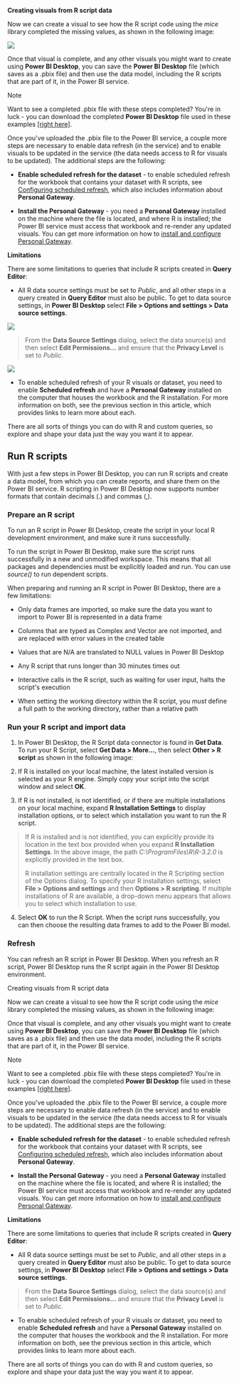 **Creating visuals from R script data**

Now we can create a visual to see how the R script code using the *mice*
library completed the missing values, as shown in the following image:

![](.//Media/img1mod4.png)

Once that visual is complete, and any other visuals you might want to
create using **Power BI Desktop**, you can save the **Power BI Desktop**
file (which saves as a .pbix file) and then use the data model,
including the R scripts that are part of it, in the Power BI service.

Note

Want to see a completed .pbix file with these steps completed? You\'re
in luck - you can download the completed **Power BI Desktop** file used
in these examples [[right
here]](http://download.microsoft.com/download/F/8/A/F8AA9DC9-8545-4AAE-9305-27AD1D01DC03/Complete%20Values%20with%20R%20in%20PQ.pbix).

Once you\'ve uploaded the .pbix file to the Power BI service, a couple
more steps are necessary to enable data refresh (in the service) and to
enable visuals to be updated in the service (the data needs access to R
for visuals to be updated). The additional steps are the following:

-   **Enable scheduled refresh for the dataset** - to enable scheduled
    refresh for the workbook that contains your dataset with R
    scripts, see [Configuring scheduled refresh](https://docs.microsoft.com/en-us/power-bi/refresh-scheduled-refresh),
    which also includes information about **Personal Gateway**.

-   **Install the Personal Gateway** - you need a **Personal Gateway**
    installed on the machine where the file is located, and where R is
    installed; the Power BI service must access that workbook and
    re-render any updated visuals. You can get more information on how
    to [install and configure Personal Gateway](https://docs.microsoft.com/en-us/power-bi/personal-gateway).

**Limitations**

There are some limitations to queries that include R scripts created in
**Query Editor**:

-   All R data source settings must be set to *Public*, and all other
    steps in a query created in **Query Editor** must also be public.
    To get to data source settings, in **Power BI Desktop** select
    **File \> Options and settings \> Data source settings**.

![](.//Media/img2mod4.png)

> From the **Data Source Settings** dialog, select the data source(s)
> and then select **Edit Permissions\...** and ensure that the **Privacy
> Level** is set to *Public*.
>
![](.//Media/img3mod4.png)

-   To enable scheduled refresh of your R visuals or dataset, you need
    to enable **Scheduled refresh** and have a **Personal Gateway**
    installed on the computer that houses the workbook and the R
    installation. For more information on both, see the previous
    section in this article, which provides links to learn more about
    each.

There are all sorts of things you can do with R and custom queries, so
explore and shape your data just the way you want it to appear.

Run R scripts
-------------

With just a few steps in Power BI Desktop, you can run R scripts and
create a data model, from which you can create reports, and share them
on the Power BI service. R scripting in Power BI Desktop now supports
number formats that contain decimals (.) and commas (,).

### **Prepare an R script**

To run an R script in Power BI Desktop, create the script in your local
R development environment, and make sure it runs successfully.

To run the script in Power BI Desktop, make sure the script runs
successfully in a new and unmodified workspace. This means that all
packages and dependencies must be explicitly loaded and run. You can use
*source()* to run dependent scripts.

When preparing and running an R script in Power BI Desktop, there are a
few limitations:

-   Only data frames are imported, so make sure the data you want to
    import to Power BI is represented in a data frame

-   Columns that are typed as Complex and Vector are not imported, and
    are replaced with error values in the created table

-   Values that are N/A are translated to NULL values in Power BI
    Desktop

-   Any R script that runs longer than 30 minutes times out

-   Interactive calls in the R script, such as waiting for user input,
    halts the script's execution

-   When setting the working directory within the R script, you *must*
    define a full path to the working directory, rather than a
    relative path

### **Run your R script and import data**

1.  In Power BI Desktop, the R Script data connector is found in **Get
    Data**. To run your R Script, select **Get Data \> More\...**,
    then select **Other \> R script** as shown in the following image:

2.  If R is installed on your local machine, the latest installed
    version is selected as your R engine. Simply copy your script into
    the script window and select **OK**.

3.  If R is not installed, is not identified, or if there are multiple
    installations on your local machine, expand **R Installation
    Settings** to display installation options, or to select which
    installation you want to run the R script.

> If R is installed and is not identified, you can explicitly provide
> its location in the text box provided when you expand **R Installation Settings**.
> In the above image, the path *C:\\ProgramFiles\\R\\R-3.2.0* is explicitly provided in the text box.
>
> R installation settings are centrally located in the R Scripting
> section of the Options dialog. To specify your R installation
> settings, select **File \> Options and settings** and then **Options
> \> R scripting**. If multiple installations of R are available, a
> drop-down menu appears that allows you to select which installation to
> use.

4.  Select **OK** to run the R Script. When the script runs
    successfully, you can then choose the resulting data frames to add
    to the Power BI model.

### **Refresh**

You can refresh an R script in Power BI Desktop. When you refresh an R
script, Power BI Desktop runs the R script again in the Power BI Desktop
environment.

Creating visuals from R script data

Now we can create a visual to see how the R script code using the *mice*
library completed the missing values, as shown in the following image:

Once that visual is complete, and any other visuals you might want to
create using **Power BI Desktop**, you can save the **Power BI Desktop**
file (which saves as a .pbix file) and then use the data model,
including the R scripts that are part of it, in the Power BI service.

Note

Want to see a completed .pbix file with these steps completed? You\'re
in luck - you can download the completed **Power BI Desktop** file used
in these examples [[right
here]](http://download.microsoft.com/download/F/8/A/F8AA9DC9-8545-4AAE-9305-27AD1D01DC03/Complete%20Values%20with%20R%20in%20PQ.pbix).

Once you\'ve uploaded the .pbix file to the Power BI service, a couple
more steps are necessary to enable data refresh (in the service) and to
enable visuals to be updated in the service (the data needs access to R
for visuals to be updated). The additional steps are the following:

-   **Enable scheduled refresh for the dataset** - to enable scheduled
    refresh for the workbook that contains your dataset with R
    scripts, see [Configuring scheduled
    refresh](https://docs.microsoft.com/en-us/power-bi/refresh-scheduled-refresh),
    which also includes information about **Personal Gateway**.

-   **Install the Personal Gateway** - you need a **Personal Gateway**
    installed on the machine where the file is located, and where R is
    installed; the Power BI service must access that workbook and
    re-render any updated visuals. You can get more information on how
    to [install and configure Personal
    Gateway](https://docs.microsoft.com/en-us/power-bi/personal-gateway).

**Limitations**

There are some limitations to queries that include R scripts created in
**Query Editor**:

-   All R data source settings must be set to *Public*, and all other
    steps in a query created in **Query Editor** must also be public.
    To get to data source settings, in **Power BI Desktop** select
    **File \> Options and settings \> Data source settings**.

> From the **Data Source Settings** dialog, select the data source(s)
> and then select **Edit Permissions\...** and ensure that the **Privacy
> Level** is set to *Public*.

-   To enable scheduled refresh of your R visuals or dataset, you need
    to enable **Scheduled refresh** and have a **Personal Gateway**
    installed on the computer that houses the workbook and the R
    installation. For more information on both, see the previous
    section in this article, which provides links to learn more about
    each.

There are all sorts of things you can do with R and custom queries, so
explore and shape your data just the way you want it to appear.
